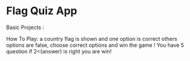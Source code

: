 # Flag Quiz App
Basic Projects :  
  
How To Play: 
  a country flag is shown and one option is correct others options are false, choose correct options and win the game !
You have 5 question if 2<(answer) is right you are win!
